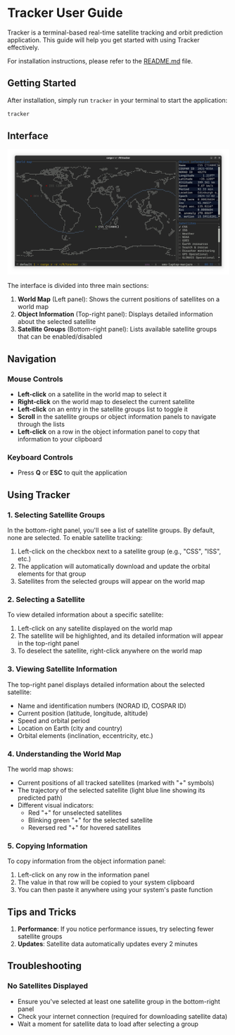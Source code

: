 # Tracker User Guide

Tracker is a terminal-based real-time satellite tracking and orbit prediction application. This guide will help you get started with using Tracker effectively.

For installation instructions, please refer to the [README.md](../README.md#installation) file.

## Getting Started

After installation, simply run `tracker` in your terminal to start the application:

```bash
tracker
```

## Interface

![Interface](screenshot.png)

The interface is divided into three main sections:

1. **World Map** (Left panel): Shows the current positions of satellites on a world map
2. **Object Information** (Top-right panel): Displays detailed information about the selected satellite
3. **Satellite Groups** (Bottom-right panel): Lists available satellite groups that can be enabled/disabled

## Navigation

### Mouse Controls

- **Left-click** on a satellite in the world map to select it
- **Right-click** on the world map to deselect the current satellite
- **Left-click** on an entry in the satellite groups list to toggle it
- **Scroll** in the satellite groups or object information panels to navigate through the lists
- **Left-click** on a row in the object information panel to copy that information to your clipboard

### Keyboard Controls

- Press **Q** or **ESC** to quit the application

## Using Tracker

### 1. Selecting Satellite Groups

In the bottom-right panel, you'll see a list of satellite groups. By default, none are selected. To enable satellite tracking:

1. Left-click on the checkbox next to a satellite group (e.g., "CSS", "ISS", etc.)
2. The application will automatically download and update the orbital elements for that group
3. Satellites from the selected groups will appear on the world map

### 2. Selecting a Satellite

To view detailed information about a specific satellite:

1. Left-click on any satellite displayed on the world map
2. The satellite will be highlighted, and its detailed information will appear in the top-right panel
3. To deselect the satellite, right-click anywhere on the world map

### 3. Viewing Satellite Information

The top-right panel displays detailed information about the selected satellite:

- Name and identification numbers (NORAD ID, COSPAR ID)
- Current position (latitude, longitude, altitude)
- Speed and orbital period
- Location on Earth (city and country)
- Orbital elements (inclination, eccentricity, etc.)

### 4. Understanding the World Map

The world map shows:

- Current positions of all tracked satellites (marked with "+" symbols)
- The trajectory of the selected satellite (light blue line showing its predicted path)
- Different visual indicators:
  - Red "+" for unselected satellites
  - Blinking green "+" for the selected satellite
  - Reversed red "+" for hovered satellites

### 5. Copying Information

To copy information from the object information panel:

1. Left-click on any row in the information panel
2. The value in that row will be copied to your system clipboard
3. You can then paste it anywhere using your system's paste function

## Tips and Tricks

1. **Performance**: If you notice performance issues, try selecting fewer satellite groups
2. **Updates**: Satellite data automatically updates every 2 minutes

## Troubleshooting

### No Satellites Displayed

- Ensure you've selected at least one satellite group in the bottom-right panel
- Check your internet connection (required for downloading satellite data)
- Wait a moment for satellite data to load after selecting a group
